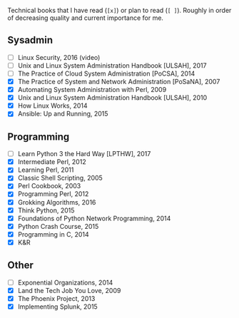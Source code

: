 Technical books that I have read (`[x]`) or plan to read (`[ ]`). Roughly in order of decreasing quality and current importance for me.

Sysadmin
--------

* [ ] Linux Security, 2016 (video)
* [ ] Unix and Linux System Administration Handbook [ULSAH], 2017
* [ ] The Practice of Cloud System Administration [PoCSA], 2014
* [x] The Practice of System and Network Administration [PoSaNA], 2007
* [x] Automating System Administration with Perl, 2009
* [x] Unix and Linux System Administration Handbook [ULSAH], 2010
* [x] How Linux Works, 2014
* [x] Ansible: Up and Running, 2015

Programming
-----------

* [ ] Learn Python 3 the Hard Way [LPTHW], 2017
* [x] Intermediate Perl, 2012
* [x] Learning Perl, 2011
* [x] Classic Shell Scripting, 2005
* [x] Perl Cookbook, 2003
* [x] Programming Perl, 2012
* [x] Grokking Algorithms, 2016
* [x] Think Python, 2015
* [x] Foundations of Python Network Programming, 2014
* [x] Python Crash Course, 2015
* [x] Programming in C, 2014
* [x] K&R

Other
-----

* [ ] Exponential Organizations, 2014
* [x] Land the Tech Job You Love, 2009
* [x] The Phoenix Project, 2013
* [x] Implementing Splunk, 2015
